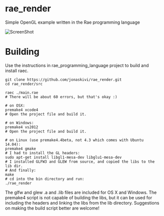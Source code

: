 # rae_render
Simple OpenGL example written in the Rae programming language

![ScreenShot](https://cloud.githubusercontent.com/assets/6566641/10018534/432f6db0-6140-11e5-9528-534c135b19d0.png)

# Building

Use the instructions in rae_programming_language project to build and install raec.

	git clone https://github.com/jonaskivi/rae_render.git
	cd rae_render/src
	
    raec ./main.rae
    # There will be about 60 errors, but that's okay :)

    # on OSX:
	premake4 xcode4
    # Open the project file and build it.
	
    # on Windows:
	premake4 vs2012
    # Open the project file and build it.
    
    # on Linux (use premake4.4beta, not 4.3 which comes with Ubuntu 14.04):
    premake4 gmake
    # I had to install the GL headers:
    sudo apt-get install libgl1-mesa-dev libglu1-mesa-dev
    # I installed GLFW3 and GLEW from source, and copied the libs to the lib dir.
    # And finally:
    make
    # cd into the bin directory and run:
    ./rae_render
    
The glfw and glew .a and .lib files are included for OS X and Windows. The premake4 script is not capable of building the libs, but it can be used for including the headers and linking the libs from the lib directory.
Suggestions on making the build script better are welcome!

